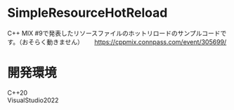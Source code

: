 # SimpleResourceHotReload
C++ MIX #9で発表したリソースファイルのホットリロードのサンプルコードです。（おそらく動きません）　　
https://cppmix.connpass.com/event/305699/

# 開発環境
C++20  
VisualStudio2022
